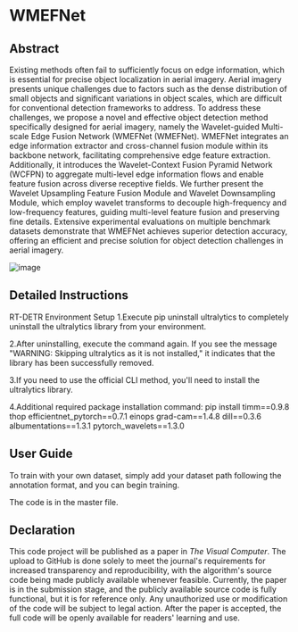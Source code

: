 # WMEFNet
## Abstract
Existing methods often fail to sufficiently focus on edge information, which is essential for precise object localization in aerial imagery. Aerial imagery presents unique challenges due to factors such as the dense distribution of small objects and significant variations in object scales, which are difficult for conventional detection frameworks to address. To address these challenges, we propose a novel and effective object detection method specifically designed for aerial imagery, namely the Wavelet-guided Multi-scale Edge Fusion Network (WMEFNet (WMEFNet). WMEFNet integrates an edge information extractor and cross-channel fusion module within its backbone network, facilitating comprehensive edge feature extraction. Additionally, it introduces the Wavelet-Context Fusion Pyramid Network (WCFPN) to aggregate multi-level edge information flows and enable feature fusion across diverse receptive fields. We further present the Wavelet Upsampling Feature Fusion Module and Wavelet Downsampling Module, which employ wavelet transforms to decouple high-frequency and low-frequency features, guiding multi-level feature fusion and preserving fine details. Extensive experimental evaluations on multiple benchmark datasets demonstrate that WMEFNet achieves superior detection accuracy, offering an efficient and precise solution for object detection challenges in aerial imagery.


![image](https://github.com/user-attachments/assets/f46004e1-19a7-4c6b-bbe9-2368fabc6359)


## Detailed Instructions
RT-DETR Environment Setup
1.Execute pip uninstall ultralytics to completely uninstall the ultralytics library from your environment. 

2.After uninstalling, execute the command again. If you see the message "WARNING: Skipping ultralytics as it is not installed," it indicates that the library has been successfully removed.

3.If you need to use the official CLI method, you'll need to install the ultralytics library. 

4.Additional required package installation command:
pip install timm==0.9.8 thop efficientnet_pytorch==0.7.1 einops grad-cam==1.4.8 dill==0.3.6 albumentations==1.3.1 pytorch_wavelets==1.3.0 

## User Guide
To train with your own dataset, simply add your dataset path following the annotation format, and you can begin training.


The code is in the master file.

## Declaration
This code project will be published as a paper in *The Visual Computer*. The upload to GitHub is done solely to meet the journal's requirements for increased transparency and reproducibility, with the algorithm's source code being made publicly available whenever feasible. Currently, the paper is in the submission stage, and the publicly available source code is fully functional, but it is for reference only. Any unauthorized use or modification of the code will be subject to legal action. After the paper is accepted, the full code will be openly available for readers' learning and use.
